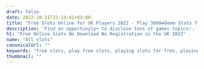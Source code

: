 ```yaml
---
draft: false
date: 2022-10-31T15:14:41+03:00
title: "Free Slots Online for UK Players 2022 - Play 3000➕Demo Slots for Fun"
description: 'Find an opportunity➡ to disclose tons of games topics✅, play online slots for free 2022✅ with no registration and download in UK✅ needed to choose your favorite game as demo slot games free'
h1: "Free Online Slots No Download No Registration in the UK 2022"
name: "All slots"
canonicalUrl: ""
keywords: "free slots, play free slots, playing slots for free, playing free casino slots no download no registration bonus rounds, free online slot games for fun, play slots for fun no download no registration, free slots for fun only"
thumbnail: ""
---
```


